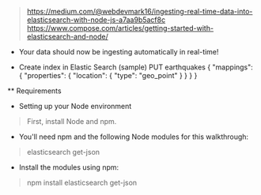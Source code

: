 > https://medium.com/@webdevmark16/ingesting-real-time-data-into-elasticsearch-with-node-js-a7aa9b5acf8c
> https://www.compose.com/articles/getting-started-with-elasticsearch-and-node/

* Your data should now be ingesting automatically in real-time!

* Create index in Elastic Search (sample)
PUT earthquakes
{
  "mappings": {
    "properties": {
      "location": {
        "type": "geo_point" 
      }
    }
  }
}


** Requirements

* Setting up your Node environment
> First, install Node and npm.

* You'll need npm and the following Node modules for this walkthrough:

> elasticsearch
> get-json

* Install the modules using npm:

> npm install elasticsearch get-json  